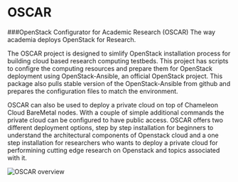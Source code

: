 # OSCAR
###OpenStack Configurator for Academic Research (OSCAR)
The way academia deploys OpenStack for Research.

The OSCAR project is designed to simlify OpenStack installation process for building cloud based research computing testbeds. This project has scripts to configre the computing resources and prepare them for OpenStack deployment using OpenStack-Ansible, an official OpenStack project. This package also pulls stable version of the OpenStack-Ansible from github and prepares the configuration files to match the environment.

OSCAR can also be used to deploy a private cloud on top of Chameleon Cloud BareMetal nodes. With a couple of simple additional commands the private cloud can be configured to have public access. OSCAR offers two different deployment options, step by step installation for beginners to understand the architectural components of Openstack cloud and a one step installation for researchers who wants to deploy a private cloud for performining cutting edge research on Openstack and topics associated with it.

![OSCAR overview](https://github.com/UTSA-OCI/OCI-OpenStack-Ansible/blob/master/Docs/Figures/Slide7.jpg "OSCAR overview" )




